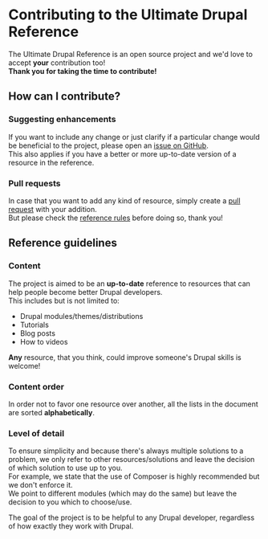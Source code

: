 # Contributing to the Ultimate Drupal Reference
The Ultimate Drupal Reference is an open source project and we'd love to accept **your** contribution too!  
**Thank you for taking the time to contribute!**

## How can I contribute?
### Suggesting enhancements
If you want to include any change or just clarify if a particular change would be beneficial to the project,
please open an [issue on GitHub](issues).  
This also applies if you have a better or more up-to-date version of a resource in the reference.

### Pull requests
In case that you want to add any kind of resource, simply create a [pull request](pulls) with your addition.  
But please check the [reference rules](#reference-rules) before doing so, thank you!

## Reference guidelines

### Content
The project is aimed to be an **up-to-date** reference to resources that can help people become better Drupal developers.  
This includes but is not limited to:
- Drupal modules/themes/distributions
- Tutorials
- Blog posts
- How to videos

**Any** resource, that you think, could improve someone's Drupal skills is welcome!

### Content order
In order not to favor one resource over another, all the lists in the document are sorted **alphabetically**.

### Level of detail 
To ensure simplicity and because there's always multiple solutions to a problem, we only refer to other resources/solutions
and leave the decision of which solution to use up to you.    
For example, we state that the use of Composer is highly recommended but we don't enforce it.  
We point to different modules (which may do the same) but leave the decision to you which to choose/use.

The goal of the project is to be helpful to any Drupal developer, regardless of how exactly they work with Drupal.
